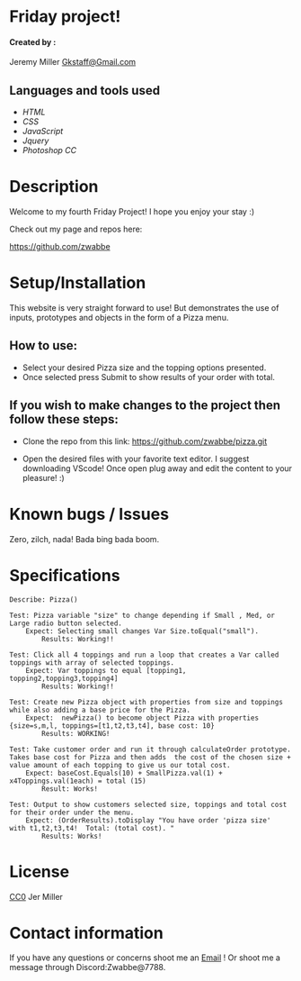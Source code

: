 # Friday project!



#### Created by :

Jeremy Miller 
<Gkstaff@Gmail.com>

## Languages and tools used

* _HTML_
* _CSS_
* _JavaScript_
* _Jquery_
* _Photoshop CC_



# Description 

Welcome to my fourth Friday Project! I hope you enjoy your stay :)


Check out my page and repos here:

https://github.com/zwabbe


# Setup/Installation 

This website is very straight forward to use! But demonstrates the use of inputs, prototypes and objects in the form of a Pizza menu. 

## How to use:
* Select your desired Pizza size and the topping options presented. 
* Once selected press Submit to show results of your order with total. 



## If you wish to make changes to the project then follow these steps: 

* Clone the repo from this link: https://github.com/zwabbe/pizza.git

 * Open the desired files with your favorite text editor.  I suggest downloading VScode! Once open plug away and edit the content to your pleasure! :) 


# Known bugs / Issues


Zero, zilch, nada! Bada bing bada boom. 


# Specifications

```
Describe: Pizza()

Test: Pizza variable "size" to change depending if Small , Med, or Large radio button selected.
    Expect: Selecting small changes Var Size.toEqual("small").
        Results: Working!!

Test: Click all 4 toppings and run a loop that creates a Var called toppings with array of selected toppings.
    Expect: Var toppings to equal [topping1, topping2,topping3,topping4]
        Results: Working!!

Test: Create new Pizza object with properties from size and toppings while also adding a base price for the Pizza.
    Expect:  newPizza() to become object Pizza with properties {size=s,m,l, toppings=[t1,t2,t3,t4], base cost: 10}
        Results: WORKING!

Test: Take customer order and run it through calculateOrder prototype. Takes base cost for Pizza and then adds  the cost of the chosen size + value amount of each topping to give us our total cost. 
    Expect: baseCost.Equals(10) + SmallPizza.val(1) + x4Toppings.val(1each) = total (15)
        Result: Works!

Test: Output to show customers selected size, toppings and total cost for their order under the menu.
    Expect: (OrderResults).toDisplay "You have order 'pizza size'  with t1,t2,t3,t4!  Total: (total cost). "
        Results: Works!
```

# License 
[CC0](https://github.com/idleberg/Creative-Commons-Markdown/blob/master/4.0/zero.markdown) Jer Miller

# Contact information

If you have any questions or concerns shoot me an [Email](mailto:gkstaff@gmail.com) ! Or shoot me a message through Discord:Zwabbe@7788.



